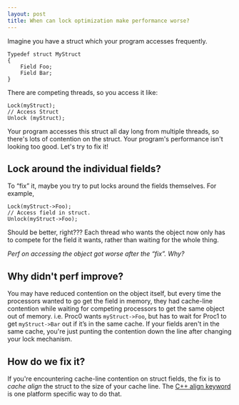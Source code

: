 ```yaml
---
layout: post
title: When can lock optimization make performance worse?
---
```


Imagine you have a struct which your program accesses frequently.


```
Typedef struct MyStruct
{
    Field Foo;
    Field Bar;
}
```

There are competing threads, so you access it like:

```
Lock(myStruct);
// Access Struct
Unlock (myStruct);
```

Your program accesses this struct all day long from multiple threads, so there's lots of contention on the struct. Your program's performance isn't looking too good. Let's try to fix it!

## Lock around the individual fields? 
To “fix” it, maybe you try to put locks around the fields themselves. For example,

```
Lock(myStruct->Foo);
// Access field in struct.
Unlock(myStruct->Foo);
```

Should be better, right??? Each thread who wants the object now only has to compete for the field it wants, rather than waiting for the whole thing.

*Perf on accessing the object got worse after the “fix”. Why?*

## Why didn't perf improve?
You may have reduced contention on the object itself, but every time the processors wanted to go get the field in memory, they had cache-line contention while waiting for competing processors to get the same object out of memory. i.e. Proc0 wants `myStruct->Foo`, but has to wait for Proc1 to get `myStruct->Bar` out if it’s in the same cache. If your fields aren't in the same cache, you're just punting the contention down the line after changing your lock mechanism.

## How do we fix it?
If you're encountering cache-line contention on struct fields, the fix is to *cache align* the struct to the size of your cache line. The [C++ align keyword](https://docs.microsoft.com/en-us/cpp/cpp/align-cpp?view=vs-2017) is one platform specific way to do that.

